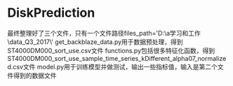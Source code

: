 # DiskPrediction
最终整理好了三个文件，只有一个文件路径files_path='D:\\a学习和工作\\data_Q3_2017\\'
get_backblaze_data.py用于数据预处理，得到ST4000DM000_sort_use.csv文件
functions.py包括很多特征化函数，得到ST4000DM000_sort_use_sample_time_series_kDifferent_alpha07_normalized.csv文件
model.py用于训练模型并做测试，输出一些指标值，输入是第二个文件得到的数据文件
